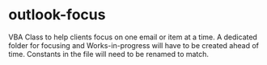# outlook-focus

VBA Class to help clients focus on one email or item at a time.
A dedicated folder for focusing and Works-in-progress
will have to be created ahead of time.  Constants in the
file will need to be renamed to match.

